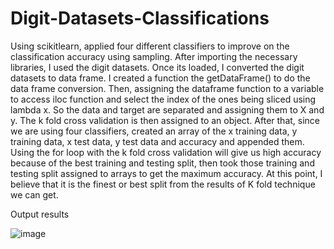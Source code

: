 # Digit-Datasets-Classifications
Using scikitlearn, applied four different classifiers to improve on the classification accuracy using sampling.
After importing the necessary libraries, I used the digit datasets. Once its loaded, I converted the digit datasets to data frame. I created a function the getDataFrame() to do the data frame conversion. Then, assigning the dataframe function to a variable to access iloc function and select the index of the ones being sliced using lambda x. So the data and target are separated and assigning them to X and y. The k fold cross validation is then assigned to an object. After that, since we are using four classifiers, created an array of the x training data, y training data, x test data, y test data and accuracy and appended them. Using the for loop with the k fold cross validation will give us high accuracy because of the best training and testing split, then took those training and testing split assigned to arrays to get the maximum accuracy. At this point, I believe that it is the finest or best split from the results of K fold technique we can get.

Output results

![image](https://github.com/evanjephi/Digit-Datasets-Classifications/assets/73504127/7f7f429d-0549-44ae-82c8-28d034684d01)

